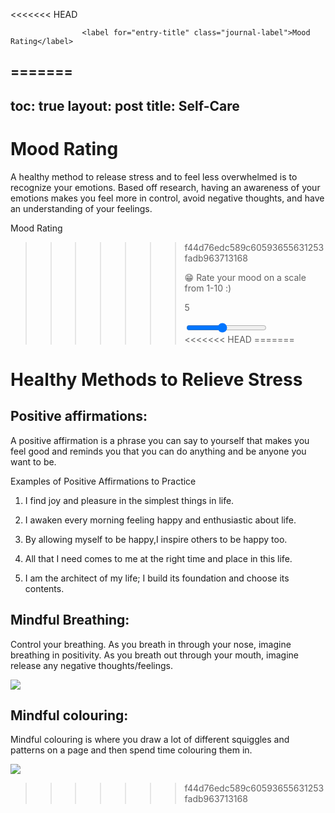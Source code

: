 <<<<<<< HEAD
<!-- Mood, this is where the user enters in their mood through a slider and the emojis change -->
                    <label for="entry-title" class="journal-label">Mood Rating</label>
=======
---
toc: true
layout: post
title: Self-Care 
---
# Mood Rating 

A healthy method to release stress and to feel less overwhelmed is to recognize your emotions. Based off research, having an awareness of your emotions makes you feel more in control, avoid negative thoughts, and have an understanding of your feelings.

<!-- Mood, this is where the user enters in their mood through a slider and the emojis change -->
  <label for="entry-title" class="journal-label">Mood Rating</label>
>>>>>>> f44d76edc589c60593655631253fadb963713168
                    <p class="description">:grin: Rate your mood on a scale from 1-10 :)</p>
                    <div class="slidecontainer">
                      <p id="output" class="output">5</p>
                      <input type="range" min="1" max="10" value="5" class="slider" id="mood">
                    </div>
<<<<<<< HEAD
=======

# Healthy Methods to Relieve Stress 
## Positive affirmations: 

A positive affirmation is a phrase you can say to yourself that makes you feel good and reminds you that you can do anything and be anyone you want to be. 

Examples of Positive Affirmations to Practice 

1. I find joy and pleasure in the simplest things in life.

2. I awaken every morning feeling happy and enthusiastic about life.

3. By allowing myself to be happy,I inspire others to be happy too.

4. All that I need comes to me at the right time and place in this life.

5. I am the architect of my life; I build its foundation and choose its contents.

## Mindful Breathing: 

Control your breathing. As you breath in through your nose, imagine breathing in positivity. As you breath out through your mouth, imagine release any negative thoughts/feelings. 

![]({{site.baseurl}}/images/IMG_7833.jpg)

## Mindful colouring:

 Mindful colouring is where you draw a lot of different squiggles and patterns on a page and then spend time colouring them in. 

![]({{site.baseurl}}/images/IMG_7551.png)
>>>>>>> f44d76edc589c60593655631253fadb963713168

